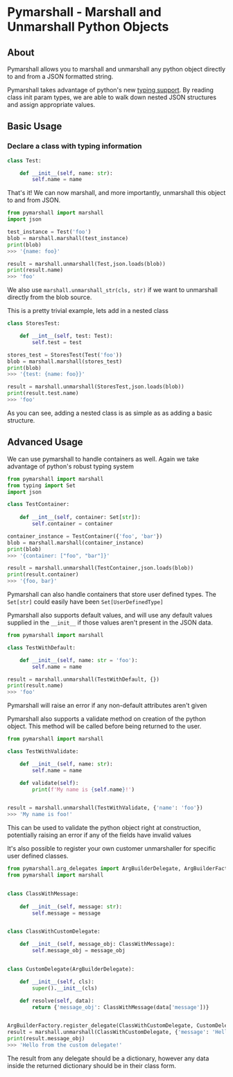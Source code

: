 # Pymarshall - Marshall and Unmarshall Python Objects

## About
Pymarshall allows you to marshall and unmarshall any python object directly to and from a JSON formatted string. 

Pymarshall takes advantage of python's new [typing support](https://docs.python.org/3/library/typing.html). By reading class init param types, we are able to walk down nested JSON structures and assign appropriate values.

## Basic Usage

### Declare a class with typing information 

```python
class Test:

    def __init__(self, name: str):
        self.name = name
```

That's it! We can now marshall, and more importantly, unmarshall this object to and from JSON.

```python
from pymarshall import marshall
import json

test_instance = Test('foo')
blob = marshall.marshall(test_instance)
print(blob)
>>> '{name: foo}'

result = marshall.unmarshall(Test,json.loads(blob))
print(result.name)
>>> 'foo'
```

We also use `marshall.unmarshall_str(cls, str)` if we want to unmarshall directly from the blob source.

This is a pretty trivial example, lets add in a nested class

```python
class StoresTest:

    def __int__(self, test: Test):
        self.test = test

stores_test = StoresTest(Test('foo'))
blob = marshall.marshall(stores_test)
print(blob)
>>> '{test: {name: foo}}'

result = marshall.unmarshall(StoresTest,json.loads(blob))
print(result.test.name)
>>> 'foo'
```

As you can see, adding a nested class is as simple as as adding a basic structure.

## Advanced Usage

We can use pymarshall to handle containers as well. Again we take advantage of python's robust typing system

```python
from pymarshall import marshall
from typing import Set
import json

class TestContainer:
    
    def __int__(self, container: Set[str]):
        self.container = container

container_instance = TestContainer({'foo', 'bar'})        
blob = marshall.marshall(container_instance)
print(blob)
>>> '{container: ["foo", "bar"]}'

result = marshall.unmarshall(TestContainer,json.loads(blob))
print(result.container)
>>> '{foo, bar}'
```

Pymarshall can also handle containers that store user defined types. The `Set[str]` could easily have been `Set[UserDefinedType]`

Pymarshall also supports default values, and will use any default values supplied in the `__init__` if those values aren't present in the JSON data.

```python
from pymarshall import marshall

class TestWithDefault:

    def __init__(self, name: str = 'foo'):
        self.name = name

result = marshall.unmarshall(TestWithDefault, {})
print(result.name)
>>> 'foo'
```
Pymarshall will raise an error if any non-default attributes aren't given

Pymarshall also supports a validate method on creation of the python object. This method will be called before being returned to the user.

```python
from pymarshall import marshall

class TestWithValidate:

    def __init__(self, name: str):
        self.name = name

    def validate(self):
        print(f'My name is {self.name}!')


result = marshall.unmarshall(TestWithValidate, {'name': 'foo'})
>>> 'My name is foo!'
```

This can be used to validate the python object right at construction, potentially raising an error if any of the fields have invalid values

It's also possible to register your own customer unmarshaller for specific user defined classes.

```python
from pymarshall.arg_delegates import ArgBuilderDelegate, ArgBuilderFactory
from pymarshall import marshall


class ClassWithMessage:
    
    def __init__(self, message: str):
        self.message = message


class ClassWithCustomDelegate:

    def __init__(self, message_obj: ClassWithMessage):
        self.message_obj = message_obj


class CustomDelegate(ArgBuilderDelegate):

    def __init__(self, cls):
        super().__init__(cls)

    def resolve(self, data):
        return {'message_obj': ClassWithMessage(data['message'])}


ArgBuilderFactory.register_delegate(ClassWithCustomDelegate, CustomDelegate)
result = marshall.unmarshall(ClassWithCustomDelegate, {'message': 'Hello from the custom delegate!'})
print(result.message_obj)
>>> 'Hello from the custom delegate!'
```

The result from any delegate should be a dictionary, however any data inside the returned dictionary should be in their class form. 

